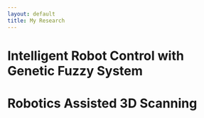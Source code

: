 ```yaml
---
layout: default
title: My Research
---
```


# Intelligent Robot Control with Genetic Fuzzy System

# Robotics Assisted 3D Scanning


